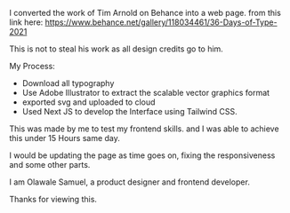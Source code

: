 I converted the work of Tim Arnold on Behance into a web page.
from this link here: https://www.behance.net/gallery/118034461/36-Days-of-Type-2021

This is not to steal his work as all design credits go to him.


My Process:
- Download all typography
- Use Adobe Illustrator to extract the scalable vector graphics format
- exported svg and uploaded to cloud
- Used Next JS to develop the Interface using Tailwind CSS.


This was made by me to test my frontend skills. and I was able to achieve this under 15 Hours same day. 

I would be updating the page as time goes on, fixing the responsiveness and some other parts. 

I am Olawale Samuel, a product designer and frontend developer.


Thanks for viewing this. 